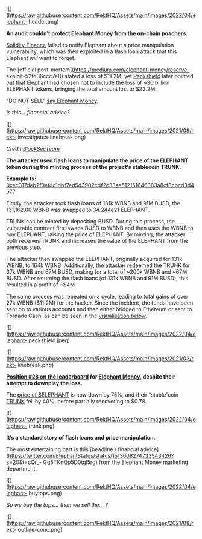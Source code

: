 ![](https://raw.githubusercontent.com/RektHQ/Assets/main/images/2022/04/elephant-
header.png)

**An audit couldn’t protect Elephant Money from the on-chain poachers.**

[Solidity Finance](https://solidity.finance/audits/ElephantMoney/) failed to
notify Elephant about a price manipulation vulnerability, which was then
exploited in a flash loan attack that this Elephant _will_ want to forget.

The [official post-mortem](https://medium.com/elephant-money/reserve-
exploit-52fd36ccc7e8) stated a loss of $11.2M, yet
[Peckshield](https://twitter.com/peckshield/status/1514023036596330496) later
pointed out that Elephant had chosen not to include the loss of ~30 billion
ELEPHANT tokens, bringing the total amount lost to $22.2M.

“DO NOT SELL” [say Elephant
Money](https://twitter.com/ElephantStatus/status/1514007291116199936?s=20&t=rwVlFzi-S1G4wOW4K3-yVg).

 _Is this… financial advice?_

![](https://raw.githubusercontent.com/RektHQ/Assets/main/images/2021/09/rekt-
investigates-linebreak.png)

_Credit:[BlockSecTeam](https://twitter.com/BlockSecTeam/status/1513966074357698563)_

 **The attacker used flash loans to manipulate the price of the ELEPHANT token
during the minting process of the project’s stablecoin TRUNK.**

 **Example tx:**
[0xec317deb2f3efdc1dbf7ed5d3902cdf2c33ae512151646383a8cf8cbcd3d4577](https://bscscan.com/tx/0xec317deb2f3efdc1dbf7ed5d3902cdf2c33ae512151646383a8cf8cbcd3d4577)

Firstly, the attacker took flash loans of 131k WBNB and 91M BUSD, the
131,162.00 WBNB was swapped to 34.244e21 ELEPHANT.

TRUNK can be minted by depositing BUSD. During this process, the vulnerable
contract first swaps BUSD to WBNB and then uses the WBNB to buy ELEPHANT,
raising the price of ELEPHANT. By minting, the attacker both receives TRUNK
and increases the value of the ELEPHANT from the previous step.

The attacker then swapped the ELEPHANT, originally acquired for 131k WBNB, to
164k WBNB. Additionally, the attacker redeemed the TRUNK for 37k WBNB and 67M
BUSD, making for a total of ~200k WBNB and ~67M BUSD. After returning the
flash loans (of 131k WBNB and 91M BUSD), this resulted in a profit of ~$4M

The same process was repeated on a cycle, leading to total gains of over 27k
WBNB ($11.2M) for the hacker. Since the incident, the funds have been sent on
to various accounts and then either bridged to Ethereum or sent to Tornado
Cash, as can be seen in the [visualisation
below](https://twitter.com/PeckShieldAlert/status/1514145304253120515).

![](https://raw.githubusercontent.com/RektHQ/Assets/main/images/2022/04/elephant-
peckshield.jpeg)

![](https://raw.githubusercontent.com/RektHQ/Assets/main/images/2021/03/rekt-
linebreak.png)

 **[Position #28 on the leaderboard](https://rekt.news/leaderboard/) for
[Elephant Money](https://www.coingecko.com/en/coins/elephant-money), despite
their attempt to downplay the loss.**

The [price of $ELEPHANT](https://www.coingecko.com/en/coins/elephant-money) is
now down by 75%, and their “stable”coin
[TRUNK](https://nomics.com/assets/trunk-elephant-money-stable) fell by 40%,
before partially recovering to $0.78.

![](https://raw.githubusercontent.com/RektHQ/Assets/main/images/2022/04/elephant-
trunk.png)

 **It’s a standard story of flash loans and price manipulation.**

The most entertaining part is this [headline / financial
advice](https://twitter.com/ElephantStatus/status/1513608274733543426?s=20&t=cQr_-
Gq5TKnQp5D0tgl5rg) from the Elephant Money marketing department.

![](https://raw.githubusercontent.com/RektHQ/Assets/main/images/2022/04/elephant-
buytops.png)

 _So we buy the tops… then we sell the… ?_

![](https://raw.githubusercontent.com/RektHQ/Assets/main/images/2021/08/rekt-
outline-conc.png)


